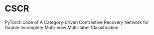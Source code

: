# CSCR
PyTorch code of A Category-driven Contrastive Recovery Network for Double Incomplete Multi-view Multi-label Classification

